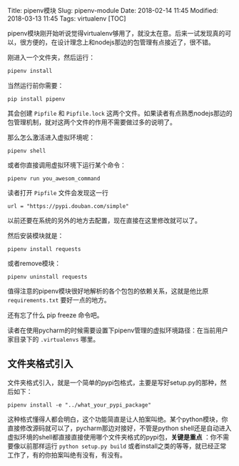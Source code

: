 Title: pipenv模块
Slug: pipenv-module
Date: 2018-02-14 11:45
Modified:  2018-03-13 11:45
Tags: virtualenv
[TOC]

pipenv模块刚开始听说觉得virtualenv够用了，就没太在意。后来一试发现真的可以，很方便的，在设计理念上和nodejs那边的包管理有点接近了，很不错。

刚进入一个文件夹，然后运行：

```bash
pipenv install
```

当然运行前你需要：

```
pip install pipenv
```

其会创建 `Pipfile` 和 `Pipfile.lock` 这两个文件。如果读者有点熟悉nodejs那边的包管理机制，就对这两个文件的作用不需要做过多的说明了。

那么怎么激活进入虚拟环境呢：

```
pipenv shell
```

 或者你直接调用虚拟环境下运行某个命令：

```
pipenv run you_awesom_command
```

读者打开 `Pipfile` 文件会发现这一行

```
url = "https://pypi.douban.com/simple"
```

以前还要在系统的另外的地方去配置，现在直接在这里修改就可以了。

然后安装模块就是：

```
pipenv install requests
```

或者remove模块：

```
pipenv uninstall requests
```

值得注意的pipenv模块很好地解析的各个包包的依赖关系，这就是他比原 `requirements.txt` 要好一点的地方。

还有忘了什么 pip freeze 命令吧。

读者在使用pycharm的时候需要设置下pipenv管理的虚拟环境路径：在当前用户家目录下的 `.virtualenvs` 哪里。



## 文件夹格式引入

文件夹格式引入，就是一个简单的pypi包格式，主要是写好setup.py的那种，然后如下：

```
pipenv install -e "../what_your_pypi_package"
```

这种格式懂得人都会明白，这个功能简直是让人拍案叫绝。某个python模块，你直接修改源码就可以了，pycharm那边对接好，不管是python shell还是自动进入虚拟环境的shell都直接直接使用哪个文件夹格式的pypi包，**关键是重点** ：你不需要像以前那样运行 `python setup.py build` 或者install之类的等等，就已经正常工作了，有的你拍案叫绝有没有，有没有。